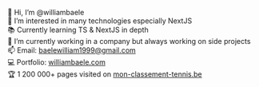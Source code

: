 👋 Hi, I’m @williambaele</br>
👀 I’m interested in many technologies especially NextJS </br>
📚 Currently learning TS & NextJS in depth</br>
🌱 I’m currently working in a company but always working on side projects </br>
📫 Email: baelewilliam1999@gmail.com</br>
💻 Portfolio: <a href="https://williambaele.com" target="_blank" rel="noopener noreferrer">williambaele.com</a></br>
🏆 1 200 000+ pages visited on  <a href="https://mon-classement-tennis.be" target="_blank" rel="noopener noreferrer">mon-classement-tennis.be</a>
